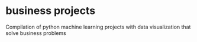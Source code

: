 # business projects
Compilation of python machine learning projects with data visualization that solve business problems
